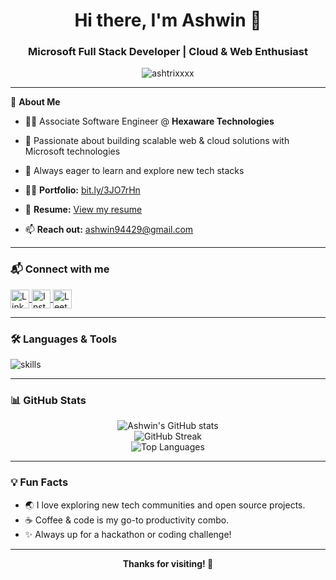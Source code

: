 <h1 align="center">Hi there, I'm Ashwin 👋</h1>
<h3 align="center"><b>Microsoft Full Stack Developer | Cloud & Web Enthusiast</b></h3>

<p align="center">
  <img src="https://komarev.com/ghpvc/?username=ashtrixxxx&label=Profile%20views&color=0e75b6&style=flat" alt="ashtrixxxx" />
</p>

---

🌱 **About Me**

- 🧑‍💻 Associate Software Engineer @ **Hexaware Technologies**
- 🔭 Passionate about building scalable web & cloud solutions with Microsoft technologies
- 🎯 Always eager to learn and explore new tech stacks

- 👨‍💻 **Portfolio:** [bit.ly/3JO7rHn](https://bit.ly/3JO7rHn)
- 📄 **Resume:** [View my resume](https://drive.google.com/file/d/1K4uVtAy_yC-grMmUtVtLNaEyzpGU8WNX/view?usp=sharing)
- 📫 **Reach out:** ashwin94429@gmail.com

---

<h3>📬 Connect with me</h3>

<p>
  <a href="https://linkedin.com/in/ashwin160203" target="blank">
    <img align="center" src="https://skillicons.dev/icons?i=linkedin" alt="LinkedIn" height="30" />
  </a>
  <a href="https://instagram.com/ashtrix._" target="blank">
    <img align="center" src="https://skillicons.dev/icons?i=instagram" alt="Instagram" height="30" />
  </a>
  <a href="https://www.leetcode.com/ashwin94429" target="blank">
    <img align="center" src="https://skillicons.dev/icons?i=leetcode" alt="LeetCode" height="30" />
  </a>
</p>

---

<h3>🛠️ Languages & Tools</h3>

<p>
  <img src="https://skillicons.dev/icons?i=aws,azure,bootstrap,c,cs,css,dotnet,express,figma,html,java,js,mongodb,mssql,nodejs,react,redux" alt="skills" />
</p>

---

<h3>📊 GitHub Stats</h3>

<p align="center">
  <img src="https://github-readme-stats.vercel.app/api?username=ashtrixxxx&show_icons=true&theme=github_dark" alt="Ashwin's GitHub stats" />
  <br/>
  <img src="https://github-readme-streak-stats.herokuapp.com/?user=ashtrixxxx&theme=github-dark-blue" alt="GitHub Streak" />
  <br/>
  <img src="https://github-readme-stats.vercel.app/api/top-langs/?username=ashtrixxxx&layout=compact&theme=github_dark" alt="Top Languages" />
</p>

---

<h3>💡 Fun Facts</h3>
<ul>
  <li>🌏 I love exploring new tech communities and open source projects.</li>
  <li>☕ Coffee & code is my go-to productivity combo.</li>
  <li>✨ Always up for a hackathon or coding challenge!</li>
</ul>

---

<p align="center">
  <b>Thanks for visiting! 🚀</b>
</p>
